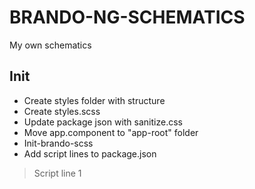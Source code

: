 # BRANDO-NG-SCHEMATICS

My own schematics

## Init

- Create styles folder with structure
- Create styles.scss
- Update package json with sanitize.css
- Move app.component to "app-root" folder
- Init-brando-scss
- Add script lines to package.json
> Script line 1

 
